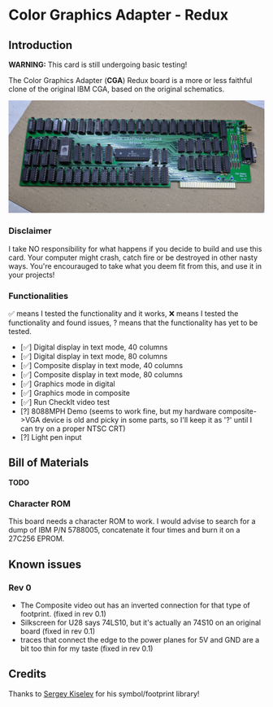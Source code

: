 # Color Graphics Adapter - Redux

## Introduction

**WARNING:** This card is still undergoing basic testing!

The Color Graphics Adapter (**CGA**) Redux board is a more or less faithful clone of the original IBM CGA, based on the original schematics.

![CGA Redux](pics/CGA_Redux_board.jpg)


### Disclaimer

I take NO responsibility for what happens if you decide to build and use this card. Your computer might crash, catch fire or be destroyed in other nasty ways.
You're encourauged to take what you deem fit from this, and use it in your projects!

### Functionalities

✅ means I tested the functionality and it works, ❌ means I tested the functionality and found issues, ? means that the functionality has yet to be tested.

* [✅] Digital display in text mode, 40 columns
* [✅] Digital display in text mode, 80 columns
* [✅] Composite display in text mode, 40 columns
* [✅] Composite display in text mode, 80 columns
* [✅] Graphics mode in digital
* [✅] Graphics mode in composite
* [✅] Run CheckIt video test
* [?] 8088MPH Demo (seems to work fine, but my hardware composite->VGA device is old and picky in some parts, so I'll keep it as '?' until I can try on a proper NTSC CRT)
* [?] Light pen input

## Bill of Materials

**TODO**

### Character ROM

This board needs a character ROM to work. I would advise to search for a dump of IBM P/N 5788005, concatenate it four times and burn it on a 27C256 EPROM.

## Known issues

### Rev 0

* The Composite video out has an inverted connection for that type of footprint. (fixed in rev 0.1)
* Silkscreen for U28 says 74LS10, but it's actually an 74S10 on an original board (fixed in rev 0.1)
* traces that connect the edge to the power planes for 5V and GND are a bit too thin for my taste (fixed in rev 0.1)

## Credits

Thanks to [Sergey Kiselev](https://github.com/skiselev) for his symbol/footprint library!


